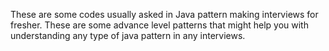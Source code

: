 These are some codes usually asked in Java pattern making interviews for fresher.
These are some advance level patterns that might help you with understanding any type of java pattern in any interviews.
